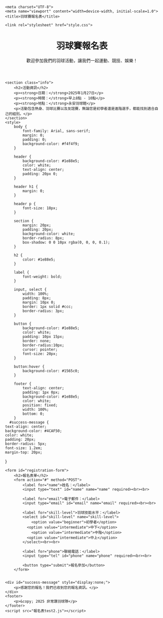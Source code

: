 <html lang="zh-Hant">
<head>
  
    <meta charset="UTF-8">
    <meta name="viewport" content="width=device-width, initial-scale=1.0">
    <title>羽球賽報名表</title>
  
    <link rel="stylesheet" href="style.css">
</head>
<body>
    <header>
        <h1>羽球賽報名表</h1>
        <p>歡迎參加我們的羽球活動，讓我們一起運動、競技、娛樂！</p>
    </header>

    <section class="info">
        <h2>活動資訊</h2>
        <p><strong>日期：</strong>2025年1月27日</p>
        <p><strong>時間：</strong>早上8點 - 10點</p>
        <p><strong>地點：</strong>永安羽球館</p>
        <p>活動包含熱身、羽球比賽以及友誼賽，無論您是初學者還是進階選手，都能找到適合自己的組別。</p>
    </section>
    <style>
        body {
            font-family: Arial, sans-serif;
            margin: 0;
            padding: 0;
            background-color: #f4f4f9;
        }

        header {
            background-color: #1e88e5;
            color: white;
            text-align: center;
            padding: 20px 0;
        }

        header h1 {
            margin: 0;
        }

        header p {
            font-size: 18px;
        }

        section {
            margin: 20px;
            padding: 20px;
            background-color: white;
            border-radius: 8px;
            box-shadow: 0 0 10px rgba(0, 0, 0, 0.1);
        }

        h2 {
            color: #1e88e5;
        }

        label {
            font-weight: bold;
        }

        input, select {
            width: 100%;
            padding: 8px;
            margin: 10px 0;
            border: 1px solid #ccc;
            border-radius: 3px;
        }

        button {
            background-color: #1e88e5;
            color: white;
            padding: 10px 15px;
            border: none;
            border-radius:10px;
            cursor: pointer;
            font-size: 20px;
        }

        button:hover {
            background-color: #1565c0;
        }

        footer {
            text-align: center;
            padding: 1px 0px;
            background-color: #1e88e5;
            color: white;
            position: fixed;
            width: 100%;
            bottom: 0;
        }
      #success-message {
    text-align: center;
    background-color: #4CAF50;
    color: white;
    padding: 20px;
    border-radius: 5px;
    font-size: 1.2em;
    margin-top: 20px;
}
    </style>

    <form id="registration-form">
        <h2>報名表單</h2>
        <form action="#" method="POST">
            <label for="name">姓名：</label>
            <input type="text" id="name" name="name" required><br><br>

            <label for="email">電子郵件：</label>
            <input type="email" id="email" name="email" required><br><br>

            <label for="skill-level">羽球技能水平：</label>
            <select id="skill-level" name="skill-level">
                <option value="beginner">初學者</option>
              <option value="intermediate">中下</option>
                <option value="intermediate">中階</option>
              <option value="intermediate">中上</option>
            </select><br><br>

            <label for="phone">聯絡電話：</label>
            <input type="tel" id="phone" name="phone" required><br><br>

            <button type="submit">報名參加</button>
        </form>

    
    <div id="success-message" style="display:none;">
        <p>感謝您的報名！我們已收到您的報名資訊。</p>
    </div>
    <footer>
        <p>&copy; 2025 非常讚羽球隊</p>
    </footer>
    <script src="報名表test2.js"></script>



